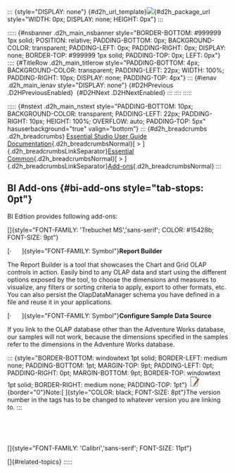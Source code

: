 ::: {style="DISPLAY: none"}
[](ms-xhelp:///?Id=d2h_url_template){#d2h_url_template}![](!package_url!){#d2h_package_url style="WIDTH: 0px; DISPLAY: none; HEIGHT: 0px"}
:::

::::: {#nsbanner .d2h_main_nsbanner style="BORDER-BOTTOM: #999999 1px solid; POSITION: relative; PADDING-BOTTOM: 0px; BACKGROUND-COLOR: transparent; PADDING-LEFT: 0px; PADDING-RIGHT: 0px; DISPLAY: none; BORDER-TOP: #999999 1px solid; PADDING-TOP: 0px; LEFT: 0px"}
:::: {#TitleRow .d2h_main_titlerow style="PADDING-BOTTOM: 4px; BACKGROUND-COLOR: transparent; PADDING-LEFT: 22px; WIDTH: 100%; PADDING-RIGHT: 10px; DISPLAY: none; PADDING-TOP: 4px"}
::: {#ienav .d2h_main_ienav style="DISPLAY: none"}
[](ms-xhelp:///?Id=8e1d345f-545e-49d5-8466-98f2746ea0b5){#D2HPrevious .D2HPreviousEnabled}  [](ms-xhelp:///?Id=8c0b82fa-382a-437e-9ce1-9b9ffd3f2ead){#D2HNext .D2HNextEnabled}
:::
::::
:::::

::::: {#nstext .d2h_main_nstext style="PADDING-BOTTOM: 10px; BACKGROUND-COLOR: transparent; PADDING-LEFT: 22px; PADDING-RIGHT: 10px; HEIGHT: 100%; OVERFLOW: auto; PADDING-TOP: 5px" hasuserbackground="true" valign="bottom"}
::: {#d2h_breadcrumbs .d2h_breadcrumbs}
[Essential Studio User Guide Documentation](ms-xhelp:///?Id=12457748-09e3-4d74-a240-8e049cedf030){.d2h_breadcrumbsNormal}[ \> ]{.d2h_breadcrumbsLinkSeparator}[Essential Common](ms-xhelp:///?Id=2bfe10b6-fac1-4f91-a173-04db314f10c3){.d2h_breadcrumbsNormal}[ \> ]{.d2h_breadcrumbsLinkSeparator}[Add-ons](ms-xhelp:///?Id=bd6b1945-5009-4638-865b-b8cd9fc956dc){.d2h_breadcrumbsNormal}
:::

## BI Add-ons {#bi-add-ons style="tab-stops: 0pt"}

BI Edition provides following add-ons:

[]{style="FONT-FAMILY: 'Trebuchet MS','sans-serif'; COLOR: #15428b; FONT-SIZE: 9pt"} 

[·      ]{style="FONT-FAMILY: Symbol"}**Report Builder**

The Report Builder is a tool that showcases the Chart and Grid OLAP controls in action. Easily bind to any OLAP data and start using the different options exposed by the tool, to choose the dimensions and measures to visualize, any filters or sorting criteria to apply, export to other formats, etc. You can also persist the OlapDataManager schema you have defined in a file and reuse it in your applications.

[·      ]{style="FONT-FAMILY: Symbol"}**Configure Sample Data Source**

If you link to the OLAP database other than the Adventure Works database, our samples will not work, because the dimensions specified in the samples refer to the dimensions in the Adventure Works database.

::: {style="BORDER-BOTTOM: windowtext 1pt solid; BORDER-LEFT: medium none; PADDING-BOTTOM: 1pt; MARGIN-TOP: 9pt; PADDING-LEFT: 0pt; PADDING-RIGHT: 0pt; MARGIN-BOTTOM: 9pt; BORDER-TOP: windowtext 1pt solid; BORDER-RIGHT: medium none; PADDING-TOP: 1pt"}
![](ImagesExt/image67_1.jpg){border="0"}Note:[ ]{style="COLOR: black; FONT-SIZE: 8pt"}The version number in the tags has to be changed to whatever version you are linking to.
:::

 

 

[]{style="FONT-FAMILY: 'Calibri','sans-serif'; FONT-SIZE: 11pt"} 

[]{#related-topics}
:::::
